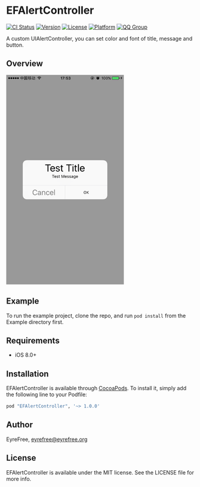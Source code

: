 # EFAlertController

[![CI Status](http://img.shields.io/travis/EyreFree/EFAlertController.svg?style=flat)](https://travis-ci.org/EyreFree/EFAlertController)
[![Version](https://img.shields.io/cocoapods/v/EFAlertController.svg?style=flat)](http://cocoapods.org/pods/EFAlertController)
[![License](https://img.shields.io/cocoapods/l/EFAlertController.svg?style=flat)](http://cocoapods.org/pods/EFAlertController)
[![Platform](https://img.shields.io/cocoapods/p/EFAlertController.svg?style=flat)](http://cocoapods.org/pods/EFAlertController)
[![QQ Group](http://image.eyrefree.org/QQGroup.png)](http://shang.qq.com/wpa/qunwpa?idkey=d0f732585dcb0c6f2eb26bc9e0327f6305d18260eeba89ed26a201b520c572c0)

A custom UIAlertController, you can set color and font of title, message and button.

## Overview

<img src="Assets/example.png" width = "62.5%"/>

## Example

To run the example project, clone the repo, and run `pod install` from the Example directory first.

## Requirements

- iOS 8.0+

## Installation

EFAlertController is available through [CocoaPods](http://cocoapods.org). To install
it, simply add the following line to your Podfile:

```ruby
pod "EFAlertController", '~> 1.0.0'
```

## Author

EyreFree, eyrefree@eyrefree.org

## License

EFAlertController is available under the MIT license. See the LICENSE file for more info.
